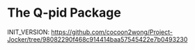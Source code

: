 <!--
 * @Author: Conghao Wong
 * @Date: 2023-09-06 19:32:24
 * @LastEditors: Conghao Wong
 * @LastEditTime: 2023-09-06 19:38:59
 * @Description: file content
 * @Github: https://cocoon2wong.github.io
 * Copyright 2023 Conghao Wong, All Rights Reserved.
-->

# The Q-pid Package

INIT_VERSION: https://github.com/cocoon2wong/Project-Jocker/tree/98082290f468c914414baa57545422e7b0493230
